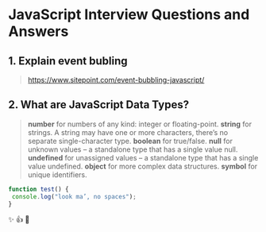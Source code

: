 # JavaScript Interview Questions and Answers

## 1. Explain event bubling
>https://www.sitepoint.com/event-bubbling-javascript/

## 2. What are JavaScript Data Types?
>**number** for numbers of any kind: integer or floating-point.
**string** for strings. A string may have one or more characters, there’s no separate single-character type.
**boolean** for true/false.
**null** for unknown values – a standalone type that has a single value null.
**undefined** for unassigned values – a standalone type that has a single value undefined.
**object** for more complex data structures.
**symbol** for unique identifiers.


```javascript
function test() {
 console.log("look ma’, no spaces");
}
```
:sparkles:
:+1:
  :evergreen_tree:
